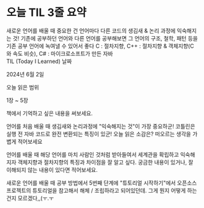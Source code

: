 # 오늘 TIL 3줄 요약

새로운 언어를 배울 때 중요한 건 언어마다 다른 코드의 생김새 & 논리 과정에 익숙해지는 것!
기존에 공부하던 언어와 다른 언어를 공부해보면 그 언어의 구조, 철학, 패턴 등을 기존 공부 언어에 녹여낼 수 있어서 좋다
C : 절차지향, C++ : 절차지향 & 객체지향(C와 속도 비슷), C# : 마이크로소프트가 만든 자바
<br>
TIL (Today I Learned) 날짜

2024년 6월 2일

오늘 읽은 범위

1장 ~ 5장

책에서 기억하고 싶은 내용을 써보세요.

언어를 처음 배울 때 생김새와 논리과정에 "익숙해지는 것"이 가장 중요하군!
코틀린은 실행 전 자바 코드로 완전 변환되는 특징이 있군!
오늘 읽은 소감은? 떠오르는 생각을 가볍게 적어보세요

언어를 배울 때 해당 언어를 마치 사람인 것처럼 받아들여서 세계관을 확립하고 익숙해지자
객체지향과 절차지향의 특징과 차이점을 잘 알고 싶다.
궁금한 내용이 있거나, 잘 이해되지 않는 내용이 있다면 적어보세요.

새로운 언어를 배울 때 공부 방법에서 5번째 단계에 "튜토리얼 시작하기"에서 오픈소스 프로젝트의 튜토리얼을 참고해서 해체 / 조립하라고 되어있던데. 그게 뭔지 어떻게 하는 건지 모르겠다,,(ㅜ.ㅜ

